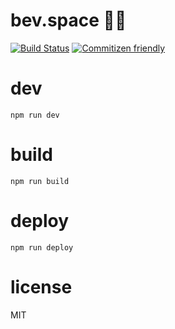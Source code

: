 # bev.space :beer::rocket:
[![Build Status](https://travis-ci.com/zaccolley/fyp.svg?token=zCabjGsCLsxCRsw98yfZ&branch=master)](https://travis-ci.com/zaccolley/fyp)
[![Commitizen friendly](https://img.shields.io/badge/commitizen-friendly-brightgreen.svg)](http://commitizen.github.io/cz-cli/)

# dev

```
npm run dev
```

# build

```
npm run build
```

# deploy

```
npm run deploy
```

# license

MIT
